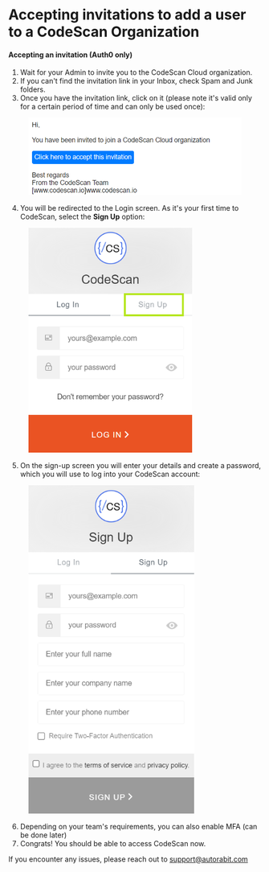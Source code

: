 # Accepting invitations to add a user to a CodeScan Organization

#### Accepting an invitation (Auth0 only)

1. Wait for your Admin to invite you to the CodeScan Cloud organization.
2. If you can't find the invitation link in your Inbox, check Spam and Junk folders.
3. Once you have the invitation link, click on it (please note it's valid only for a certain period of time and can only be used once):

<figure><img src="../../../../../.gitbook/assets/image (12) (1) (1).png" alt="" width="548"><figcaption></figcaption></figure>

4. You will be redirected to the Login screen. As it's your first time to CodeScan, select the **Sign Up** option:

<figure><img src="../../../../../.gitbook/assets/image (13) (1).png" alt="" width="326"><figcaption></figcaption></figure>

5. On the sign-up screen you will enter your details and create a password, which you will use to log into your CodeScan account:

<figure><img src="../../../../../.gitbook/assets/image (14) (1).png" alt="" width="330"><figcaption></figcaption></figure>

6. Depending on your team's requirements, you can also enable MFA (can be done later)
7. Congrats! You should be able to access CodeScan now.

If you encounter any issues, please reach out to [support@autorabit.com](mailto:support@autorabit.com)
